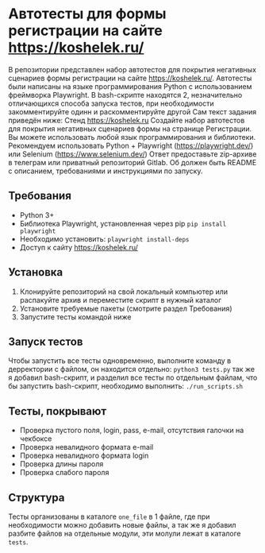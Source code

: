  Автотесты для формы регистрации на сайте <https://koshelek.ru/>
=======================================================

В репозитории представлен набор автотестов для покрытия негативных сценариев формы регистрации на сайте <https://koshelek.ru/>. Автотесты были написаны на языке программирования Python с использованием фреймворка Playwright. 
В bash-скрипте находятся 2, незначительно отличающихся способа запуска тестов, при необходимости закомментируйте одинн и раскомментируйте другой
Сам текст задания приведён ниже:
Стенд https://koshelek.ru 
Создайте набор автотестов для покрытия негативных сценариев формы на странице Регистрации.
Вы можете использовать любой язык программирования и библиотеки.
Рекомендуем использовать Python + Playwright (https://playwright.dev/) или Selenium (https://www.selenium.dev/)
Ответ предоставьте zip-архиве в телеграм или приватный репозиторий Gitlab. Об должен быть README с описанием, требованиями и инструкциями по запуску.

Требования
-----------

* Python 3+
* Библиотека Playwright, установленная через pip 
```pip install playwright```
* Необходимо установить:
```playwright install-deps```
* Доступ к сайту <https://koshelek.ru/>

Установка
--------

1. Клонируйте репозиторий на свой локальный компьютер или распакуйте архив и переместите скрипт в нужный каталог
2. Установите требуемые пакеты (смотрите раздел Требования)
3. Запустите тесты командой ниже

Запуск тестов
--------------

Чтобы запустить все тесты одновременно, выполните команду в дерректории с файлом, он находится отдельно:
```python3 tests.py```
так же я добавил bash-скрипт, и разделил все тесты по отдельным файлам, что бы запустить bash-скрипт, необходимо выполнить:
```./run_scripts.sh```

Тесты, покрывают
-------------------

* Проверка пустого поля, login, pass, e-mail, отсутствия галочки на чекбоксе
* Проверка невалидного формата e-mail
* Проверка невалидного формата login
* Проверка длины пароля
* Проверка слабого пароля

Структура
---------

Тесты организованы в каталоге `one_file` в 1 файле, где при необходимости можно добавить новые файлы, а так же я добавил разбите файлов на отдельные модули, эти молули лежат в каталоге `tests`.
